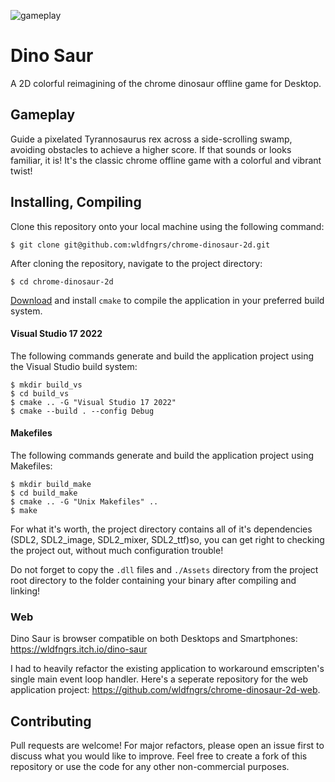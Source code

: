 ![gameplay](https://github.com/wldfngrs/chrome-dinosaur-2d/blob/main/Assets/gameplay.gif)

# Dino Saur
A 2D colorful reimagining of the chrome dinosaur offline game for Desktop.

## Gameplay
Guide a pixelated Tyrannosaurus rex across a side-scrolling swamp, avoiding  obstacles to achieve a higher score. If that sounds or looks familiar, it is! It's the classic chrome offline game with a colorful and vibrant twist!

## Installing, Compiling
Clone this repository onto your local machine using the following command:

```$ git clone git@github.com:wldfngrs/chrome-dinosaur-2d.git```

After cloning the repository, navigate to the project directory:

```$ cd chrome-dinosaur-2d```

[Download](https://cmake.org/download/) and install ``cmake`` to compile the application in your preferred build system.

#### Visual Studio 17 2022

The following commands generate and build the application project using the Visual Studio build system:

```
$ mkdir build_vs
$ cd build_vs
$ cmake .. -G "Visual Studio 17 2022"
$ cmake --build . --config Debug
```

#### Makefiles

The following commands generate and build the application project using Makefiles:

```
$ mkdir build_make
$ cd build_make
$ cmake .. -G "Unix Makefiles" ..
$ make
```

For what it's worth, the project directory contains all of it's dependencies (SDL2, SDL2_image, SDL2_mixer, SDL2_ttf)so, you can get right to checking the project out, without much configuration trouble!

Do not forget to copy the ``.dll`` files and `./Assets` directory from the project root directory to the folder containing your binary  after compiling and linking!

### Web
Dino Saur is browser compatible on both Desktops and Smartphones: https://wldfngrs.itch.io/dino-saur

I had to heavily refactor the existing application to workaround emscripten's single main event loop handler. Here's a seperate repository for the web application project: https://github.com/wldfngrs/chrome-dinosaur-2d-web.

## Contributing
Pull requests are welcome! For major refactors, please open an issue first to discuss what you would like to improve. Feel free to create a fork of this repository or use the code for any other non-commercial purposes.
